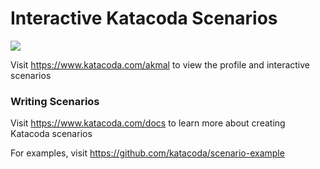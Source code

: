 # Interactive Katacoda Scenarios

[![](http://shields.katacoda.com/katacoda/akmal/count.svg)](https://www.katacoda.com/akmal "Get your profile on Katacoda.com")

Visit https://www.katacoda.com/akmal to view the profile and interactive scenarios

### Writing Scenarios
Visit https://www.katacoda.com/docs to learn more about creating Katacoda scenarios

For examples, visit https://github.com/katacoda/scenario-example
